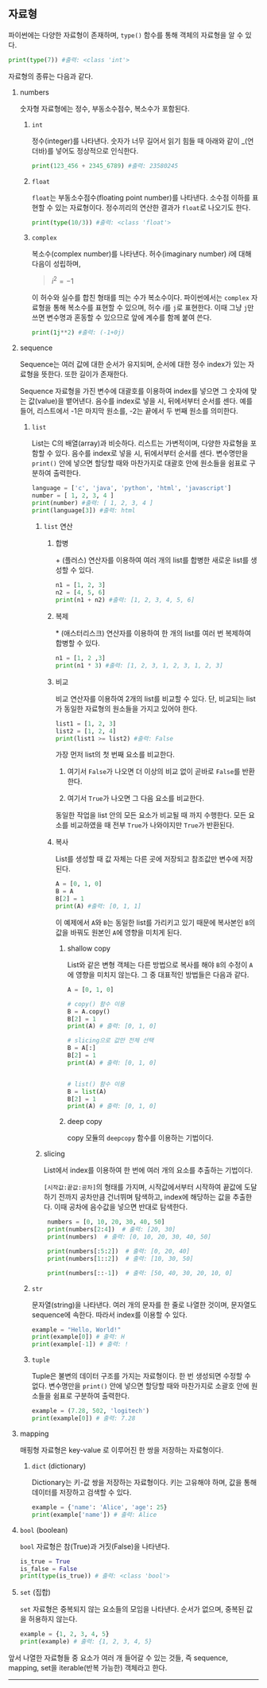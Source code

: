 ## 자료형

파이썬에는 다양한 자료형이 존재하며, `type()` 함수를 통해 객체의 자료형을 알 수 있다.

```python
print(type(7)) #출력: <class 'int'>
```

자료형의 종류는 다음과 같다.

1.  numbers

    숫자형 자료형에는 정수, 부동소수점수, 복소수가 포함된다.

    1. `int`

       정수(integer)를 나타낸다. 숫자가 너무 길어서 읽기 힘들 때 아래와 같이 \_(언더바)를 넣어도 정상적으로 인식한다.

       ```python
       print(123_456 + 2345_6789) #출력: 23580245
       ```

    2. `float`

       `float`는 부동소수점수(floating point number)를 나타낸다. 소수점 이하를 표현할 수 있는 자료형이다. 정수끼리의 연산한 결과가 `float`로 나오기도 한다.

       ```python
       print(type(10/3)) #출력: <class 'float'>
       ```

    3. `complex`

       복소수(complex number)를 나타낸다. 허수(imaginary number) $i$에 대해 다음이 성립하며,

       > $i^2 = -1$

       이 허수와 실수를 합친 형태를 띄는 수가 복소수이다. 파이썬에서는 `complex` 자료형을 통해 복소수를 표현할 수 있으며, 허수 $i$를 `j`로 표현한다. 이때 그냥 `j`만 쓰면 변수명과 혼동할 수 있으므로 앞에 계수를 함께 붙여 쓴다.

       ```python
       print(1j**2) #출력: (-1+0j)
       ```

2.  sequence

    Sequence는 여러 값에 대한 순서가 유지되며, 순서에 대한 정수 index가 있는 자료형을 뜻한다. 또한 길이가 존재한다.

    Sequence 자료형을 가진 변수에 대괄호를 이용하여 index를 넣으면 그 숫자에 맞는 값(value)을 뱉어낸다. 음수를 index로 넣을 시, 뒤에서부터 순서를 센다. 예를 들어, 리스트에서 -1은 마지막 원소를, -2는 끝에서 두 번째 원소를 의미한다.

    1.  `list`

        List는 C의 배열(array)과 비슷하다. 리스트는 가변적이며, 다양한 자료형을 포함할 수 있다. 음수를 index로 넣을 시, 뒤에서부터 순서를 센다. 변수명만을 `print()` 안에 넣으면 할당할 때와 마찬가지로 대괄호 안에 원소들을 쉼표로 구분하여 출력한다.

        ```python
        language = ['c', 'java', 'python', 'html', 'javascript']
        number = [ 1, 2, 3, 4 ]
        print(number) #출력: [ 1, 2, 3, 4 ]
        print(language[3]) #출력: html
        ```

        1. `list` 연산

           1. 합병

              \+ (플러스) 연산자를 이용하여 여러 개의 list를 합병한 새로운 list를 생성할 수 있다.

              ```python
              n1 = [1, 2, 3]
              n2 = [4, 5, 6]
              print(n1 + n2) #출력: [1, 2, 3, 4, 5, 6]
              ```

           1. 복제

              \* (애스터리스크) 연산자를 이용하여 한 개의 list를 여러 번 복제하여 합병할 수 있다.

              ```python
              n1 = [1, 2 ,3]
              print(n1 * 3) #출력: [1, 2, 3, 1, 2, 3, 1, 2, 3]
              ```

           1. 비교

              비교 연산자를 이용하여 2개의 list를 비교할 수 있다. 단, 비교되는 list가 동일한 자료형의 원소들을 가지고 있어야 한다.

              ```python
              list1 = [1, 2, 3]
              list2 = [1, 2, 4]
              print(list1 >= list2) #출력: False
              ```

              가장 먼저 list의 첫 번째 요소를 비교한다.

              1. 여기서 `False`가 나오면 더 이상의 비교 없이 곧바로 `False`를 반환한다.

              2. 여기서 `True`가 나오면 그 다음 요소를 비교한다.

              동일한 작업을 list 안의 모든 요소가 비교될 때 까지 수행한다. 모든 요소를 비교하였을 때 전부 `True`가 나와야지만 `True`가 반환된다.

           1. 복사

              List를 생성할 때 값 자체는 다른 곳에 저장되고 참조값만 변수에 저장된다.

              ```python
              A = [0, 1, 0]
              B = A
              B[2] = 1
              print(A) #출력: [0, 1, 1]
              ```

              이 예제에서 `A`와 `B`는 동일한 list를 가리키고 있기 때문에 복사본인 `B`의 값을 바꿔도 원본인 `A`에 영향을 미치게 된다.

              1. shallow copy

                 List와 같은 변형 객체는 다른 방법으로 복사를 해야 `B`의 수정이 `A`에 영향을 미치지 않는다. 그 중 대표적인 방법들은 다음과 같다.

                 ```python
                 A = [0, 1, 0]

                 # copy() 함수 이용
                 B = A.copy()
                 B[2] = 1
                 print(A) # 출력: [0, 1, 0]

                 # slicing으로 값만 전체 선택
                 B = A[:]
                 B[2] = 1
                 print(A) # 출력: [0, 1, 0]


                 # list() 함수 이용
                 B = list(A)
                 B[2] = 1
                 print(A) # 출력: [0, 1, 0]
                 ```

              2. deep copy

                 copy 모듈의 `deepcopy` 함수를 이용하는 기법이다.

        2. slicing

           List에서 index를 이용하여 한 번에 여러 개의 요소를 추출하는 기법이다.

           `[시작값:끝값:공차]`의 형태를 가지며, 시작값에서부터 시작하여 끝값에 도달하기 전까지 공차만큼 건너뛰며 탐색하고, index에 해당하는 값을 추출한다. 이때 공차에 음수값을 넣으면 반대로 탐색한다.

           ```python
            numbers = [0, 10, 20, 30, 40, 50]
            print(numbers[2:4])  # 출력: [20, 30]
            print(numbers)  # 출력: [0, 10, 20, 30, 40, 50]

            print(numbers[:5:2])  # 출력: [0, 20, 40]
            print(numbers[1::2])  # 출력: [10, 30, 50]

            print(numbers[::-1])  # 출력: [50, 40, 30, 20, 10, 0]
           ```

    2.  `str`

        문자열(string)을 나타낸다. 여러 개의 문자를 한 줄로 나열한 것이며, 문자열도 sequence에 속한다. 따라서 index를 이용할 수 있다.

        ```python
        example = "Hello, World!"
        print(example[0]) # 출력: H
        print(example[-1]) # 출력: !
        ```

    3.  `tuple`

        Tuple은 불변의 데이터 구조를 가지는 자료형이다. 한 번 생성되면 수정할 수 없다. 변수명만을 `print()` 안에 넣으면 할당할 때와 마찬가지로 소괄호 안에 원소들을 쉼표로 구분하여 출력한다.

        ```python
        example = (7.28, 502, 'logitech')
        print(example[0]) # 출력: 7.28
        ```

3.  mapping

    매핑형 자료형은 key-value 로 이루어진 한 쌍을 저장하는 자료형이다.

    1.  `dict` (dictionary)

        Dictionary는 키-값 쌍을 저장하는 자료형이다. 키는 고유해야 하며, 값을 통해 데이터를 저장하고 검색할 수 있다.

        ```python
        example = {'name': 'Alice', 'age': 25}
        print(example['name']) # 출력: Alice
        ```

4.  `bool` (boolean)

    `bool` 자료형은 참(True)과 거짓(False)을 나타낸다.

    ```python
    is_true = True
    is_false = False
    print(type(is_true)) # 출력: <class 'bool'>
    ```

5.  `set` (집합)

    `set` 자료형은 중복되지 않는 요소들의 모임을 나타낸다. 순서가 없으며, 중복된 값을 허용하지 않는다.

    ```python
    example = {1, 2, 3, 4, 5}
    print(example) # 출력: {1, 2, 3, 4, 5}
    ```

앞서 나열한 자료형들 중 요소가 여러 개 들어갈 수 있는 것들, 즉 sequence, mapping, set을 iterable(반복 가능한) 객체라고 한다.

---
